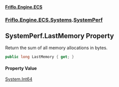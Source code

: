 #### [Friflo.Engine.ECS](index.md 'index')
### [Friflo.Engine.ECS.Systems](Friflo.Engine.ECS.Systems.md 'Friflo.Engine.ECS.Systems').[SystemPerf](SystemPerf.md 'Friflo.Engine.ECS.Systems.SystemPerf')

## SystemPerf.LastMemory Property

Return the sum of all memory allocations in bytes.

```csharp
public long LastMemory { get; }
```

#### Property Value
[System.Int64](https://docs.microsoft.com/en-us/dotnet/api/System.Int64 'System.Int64')